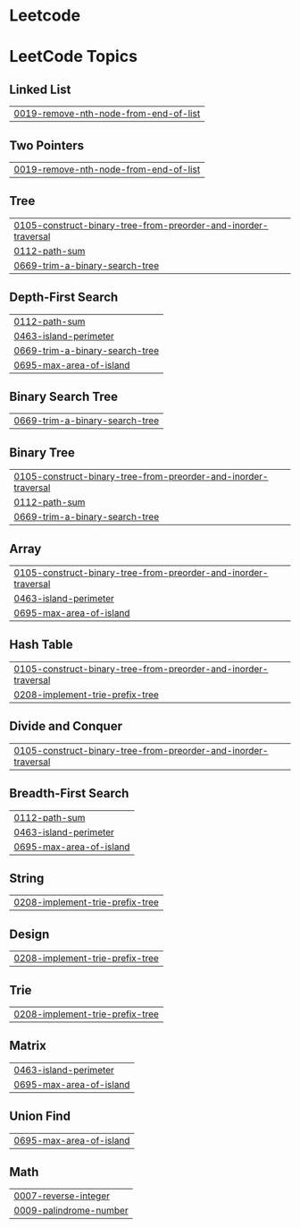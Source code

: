 # Leetcode
<!---LeetCode Topics Start-->
# LeetCode Topics
## Linked List
|  |
| ------- |
| [0019-remove-nth-node-from-end-of-list](https://github.com/SAMATHAMARRI/Leetcode/tree/master/0019-remove-nth-node-from-end-of-list) |
## Two Pointers
|  |
| ------- |
| [0019-remove-nth-node-from-end-of-list](https://github.com/SAMATHAMARRI/Leetcode/tree/master/0019-remove-nth-node-from-end-of-list) |
## Tree
|  |
| ------- |
| [0105-construct-binary-tree-from-preorder-and-inorder-traversal](https://github.com/SAMATHAMARRI/Leetcode/tree/master/0105-construct-binary-tree-from-preorder-and-inorder-traversal) |
| [0112-path-sum](https://github.com/SAMATHAMARRI/Leetcode/tree/master/0112-path-sum) |
| [0669-trim-a-binary-search-tree](https://github.com/SAMATHAMARRI/Leetcode/tree/master/0669-trim-a-binary-search-tree) |
## Depth-First Search
|  |
| ------- |
| [0112-path-sum](https://github.com/SAMATHAMARRI/Leetcode/tree/master/0112-path-sum) |
| [0463-island-perimeter](https://github.com/SAMATHAMARRI/Leetcode/tree/master/0463-island-perimeter) |
| [0669-trim-a-binary-search-tree](https://github.com/SAMATHAMARRI/Leetcode/tree/master/0669-trim-a-binary-search-tree) |
| [0695-max-area-of-island](https://github.com/SAMATHAMARRI/Leetcode/tree/master/0695-max-area-of-island) |
## Binary Search Tree
|  |
| ------- |
| [0669-trim-a-binary-search-tree](https://github.com/SAMATHAMARRI/Leetcode/tree/master/0669-trim-a-binary-search-tree) |
## Binary Tree
|  |
| ------- |
| [0105-construct-binary-tree-from-preorder-and-inorder-traversal](https://github.com/SAMATHAMARRI/Leetcode/tree/master/0105-construct-binary-tree-from-preorder-and-inorder-traversal) |
| [0112-path-sum](https://github.com/SAMATHAMARRI/Leetcode/tree/master/0112-path-sum) |
| [0669-trim-a-binary-search-tree](https://github.com/SAMATHAMARRI/Leetcode/tree/master/0669-trim-a-binary-search-tree) |
## Array
|  |
| ------- |
| [0105-construct-binary-tree-from-preorder-and-inorder-traversal](https://github.com/SAMATHAMARRI/Leetcode/tree/master/0105-construct-binary-tree-from-preorder-and-inorder-traversal) |
| [0463-island-perimeter](https://github.com/SAMATHAMARRI/Leetcode/tree/master/0463-island-perimeter) |
| [0695-max-area-of-island](https://github.com/SAMATHAMARRI/Leetcode/tree/master/0695-max-area-of-island) |
## Hash Table
|  |
| ------- |
| [0105-construct-binary-tree-from-preorder-and-inorder-traversal](https://github.com/SAMATHAMARRI/Leetcode/tree/master/0105-construct-binary-tree-from-preorder-and-inorder-traversal) |
| [0208-implement-trie-prefix-tree](https://github.com/SAMATHAMARRI/Leetcode/tree/master/0208-implement-trie-prefix-tree) |
## Divide and Conquer
|  |
| ------- |
| [0105-construct-binary-tree-from-preorder-and-inorder-traversal](https://github.com/SAMATHAMARRI/Leetcode/tree/master/0105-construct-binary-tree-from-preorder-and-inorder-traversal) |
## Breadth-First Search
|  |
| ------- |
| [0112-path-sum](https://github.com/SAMATHAMARRI/Leetcode/tree/master/0112-path-sum) |
| [0463-island-perimeter](https://github.com/SAMATHAMARRI/Leetcode/tree/master/0463-island-perimeter) |
| [0695-max-area-of-island](https://github.com/SAMATHAMARRI/Leetcode/tree/master/0695-max-area-of-island) |
## String
|  |
| ------- |
| [0208-implement-trie-prefix-tree](https://github.com/SAMATHAMARRI/Leetcode/tree/master/0208-implement-trie-prefix-tree) |
## Design
|  |
| ------- |
| [0208-implement-trie-prefix-tree](https://github.com/SAMATHAMARRI/Leetcode/tree/master/0208-implement-trie-prefix-tree) |
## Trie
|  |
| ------- |
| [0208-implement-trie-prefix-tree](https://github.com/SAMATHAMARRI/Leetcode/tree/master/0208-implement-trie-prefix-tree) |
## Matrix
|  |
| ------- |
| [0463-island-perimeter](https://github.com/SAMATHAMARRI/Leetcode/tree/master/0463-island-perimeter) |
| [0695-max-area-of-island](https://github.com/SAMATHAMARRI/Leetcode/tree/master/0695-max-area-of-island) |
## Union Find
|  |
| ------- |
| [0695-max-area-of-island](https://github.com/SAMATHAMARRI/Leetcode/tree/master/0695-max-area-of-island) |
## Math
|  |
| ------- |
| [0007-reverse-integer](https://github.com/SAMATHAMARRI/Leetcode/tree/master/0007-reverse-integer) |
| [0009-palindrome-number](https://github.com/SAMATHAMARRI/Leetcode/tree/master/0009-palindrome-number) |
<!---LeetCode Topics End-->